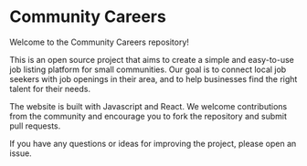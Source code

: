# Community Careers

Welcome to the Community Careers repository! 

This is an open source project that aims to create a simple and easy-to-use job listing platform for small communities. Our goal is to connect local job seekers with job openings in their area, and to help businesses find the right talent for their needs. 

The website is built with Javascript and React. We welcome contributions from the community and encourage you to fork the repository and submit pull requests. 

If you have any questions or ideas for improving the project, please open an issue.